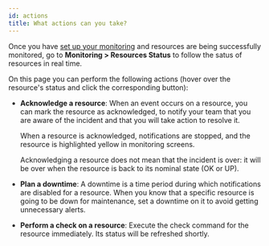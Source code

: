 ```yaml
---
id: actions
title: What actions can you take?
---
```


Once you have [set up your monitoring](first-supervision.md) and resources are being successfully monitored, go to **Monitoring > Resources Status** to follow the satus of resources in real time.

On this page you can perform the following actions (hover over the resource's status and click the corresponding button):

- **Acknowledge a resource**: When an event occurs on a resource, you can mark the resource as acknowledged, to notify your team that you are aware of the incident and that you will take action to resolve it.

   When a resource is acknowledged, notifications are stopped, and the resource is highlighted yellow in monitoring screens.

   Acknowledging a resource does not mean that the incident is over: it will be over when the resource is back to its nominal state (OK or UP).

- **Plan a downtime**: A downtime is a time period during which notifications are disabled for a resource. When you know that a specific resource is going to be down for maintenance, set a downtime on it to avoid getting unnecessary alerts.

- **Perform a check on a resource**: Execute the check command for the resource immediately. Its status will be refreshed shortly.
